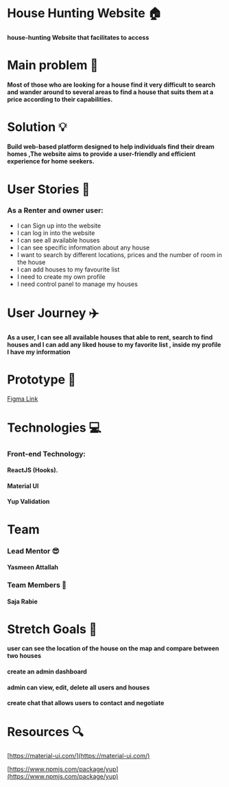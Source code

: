 # House Hunting Website 🏠
#### house-hunting Website that facilitates to access
# Main problem 🌚
####  Most of those who are looking for a house find it very difficult to search and wander around to several areas to find a house that suits them at a price according to their capabilities.
# Solution 💡
#### Build web-based platform designed to help individuals find their dream homes ,The website aims to provide a user-friendly and efficient experience for home seekers.
# User Stories 📖
### As a Renter and owner user:
  - I can Sign up into the website
  - I can log in into the website
  - I can see all available houses
 -  I can see specific information about any house
 -  I want to search by different locations, prices and the number of room in the house
 -  I can add houses to my favourite list
 -  I need to create my own profile
 -  I need control panel to manage my houses

# User Journey ✈️
#### As a user, I can see all available houses that able to rent, search to find houses and I can add any liked house to my favorite list , inside my profile I have my information

# Prototype 🎨
[Figma Link](https://www.figma.com/file/D4zdVZLmxtdZJkfiswjlyv/House-Hunting?type=design&node-id=0-1&mode=design&t=8BeMuyDR1R3iCg3W-0)

# Technologies 💻
### Front-end Technology:
#### ReactJS (Hooks).
#### Material UI
#### Yup Validation
# Team
### Lead Mentor 😎
#### Yasmeen Attallah
### Team Members 👥
#### Saja Rabie
# Stretch Goals 🥅
#### user can see the location of the house on the map and compare between two houses
#### create an admin dashboard
#### admin can view, edit, delete all users and houses
#### create chat that allows users to contact and negotiate
# Resources 🔍
 [https://material-ui.com/](https://material-ui.com/)
 
[https://www.npmjs.com/package/yup](https://www.npmjs.com/package/yup)





